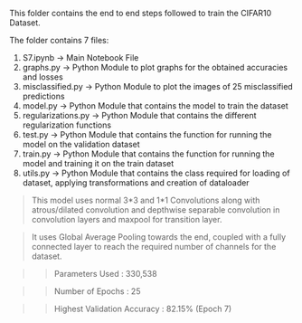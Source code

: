 This folder contains the end to end steps followed to train the CIFAR10 Dataset.

The folder contains 7 files:

1. S7.ipynb           -> Main Notebook File
2. graphs.py          -> Python Module to plot graphs for the obtained accuracies and losses
3. misclassified.py   -> Python Module to plot the images of 25 misclassified predictions
4. model.py           -> Python Module that contains the model to train the dataset
5. regularizations.py -> Python Module that contains the different regularization functions
6. test.py            -> Python Module that contains the function for running the model on the validation dataset
7. train.py           -> Python Module that contains the function for running the model and training it on the train dataset
8. utils.py           -> Python Module that contains the class required for loading of dataset, applying transformations and creation of dataloader

>This model uses normal 3\*3 and 1\*1 Convolutions along with atrous/dilated convolution and depthwise separable convolution in convolution layers and maxpool for transition layer. 

>It uses Global Average Pooling towards the end, coupled with a fully connected layer to reach the required number of channels for the dataset.

>>Parameters Used : 330,538

>>Number of Epochs : 25

>>Highest Validation Accuracy : 82.15% (Epoch 7)
